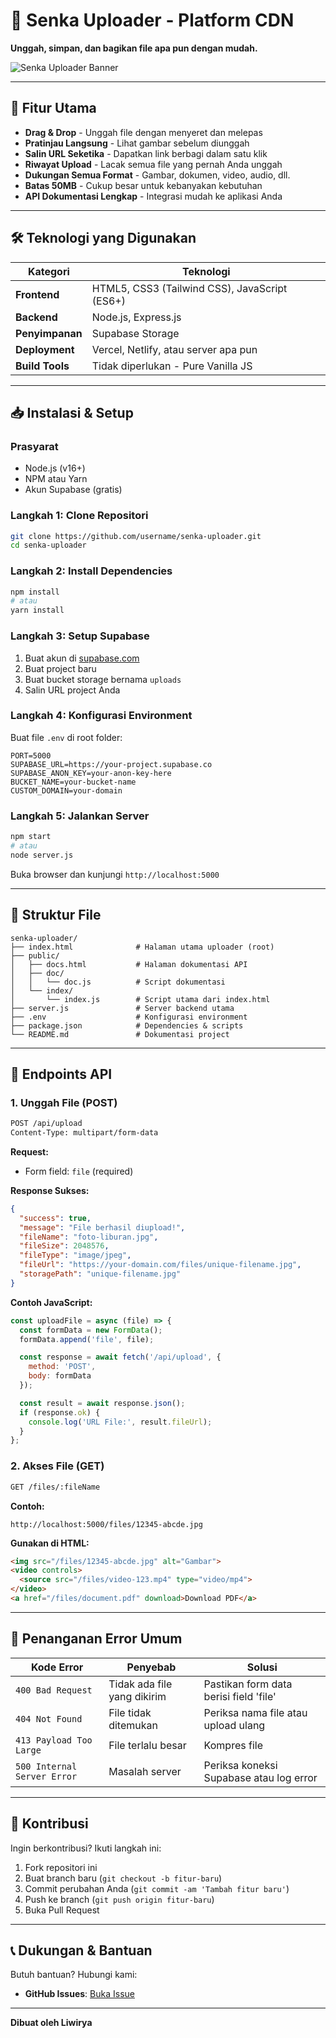 # 🚀 Senka Uploader - Platform CDN

**Unggah, simpan, dan bagikan file apa pun dengan mudah.**

![Senka Uploader Banner](https://files.catbox.moe/epedpg.jpg)

---

## 🌟 Fitur Utama

- **Drag & Drop** - Unggah file dengan menyeret dan melepas
- **Pratinjau Langsung** - Lihat gambar sebelum diunggah
- **Salin URL Seketika** - Dapatkan link berbagi dalam satu klik
- **Riwayat Upload** - Lacak semua file yang pernah Anda unggah
- **Dukungan Semua Format** - Gambar, dokumen, video, audio, dll.
- **Batas 50MB** - Cukup besar untuk kebanyakan kebutuhan
- **API Dokumentasi Lengkap** - Integrasi mudah ke aplikasi Anda

---

## 🛠️ Teknologi yang Digunakan

| Kategori | Teknologi |
|----------|-----------|
| **Frontend** | HTML5, CSS3 (Tailwind CSS), JavaScript (ES6+) |
| **Backend** | Node.js, Express.js |
| **Penyimpanan** | Supabase Storage |
| **Deployment** | Vercel, Netlify, atau server apa pun |
| **Build Tools** | Tidak diperlukan - Pure Vanilla JS |

---

## 📥 Instalasi & Setup

### Prasyarat
- Node.js (v16+)
- NPM atau Yarn
- Akun Supabase (gratis)

### Langkah 1: Clone Repositori
```bash
git clone https://github.com/username/senka-uploader.git
cd senka-uploader
```

### Langkah 2: Install Dependencies
```bash
npm install
# atau
yarn install
```

### Langkah 3: Setup Supabase
1. Buat akun di [supabase.com](https://supabase.com)
2. Buat project baru
3. Buat bucket storage bernama `uploads`
4. Salin URL project Anda

### Langkah 4: Konfigurasi Environment
Buat file `.env` di root folder:

```env
PORT=5000
SUPABASE_URL=https://your-project.supabase.co
SUPABASE_ANON_KEY=your-anon-key-here
BUCKET_NAME=your-bucket-name
CUSTOM_DOMAIN=your-domain
```

### Langkah 5: Jalankan Server
```bash
npm start
# atau
node server.js
```

Buka browser dan kunjungi `http://localhost:5000`

---

## 📁 Struktur File

```
senka-uploader/
├── index.html              # Halaman utama uploader (root)
├── public/
│   ├── docs.html           # Halaman dokumentasi API
│   ├── doc/
│   │   └── doc.js          # Script dokumentasi
│   └── index/
│       └── index.js        # Script utama dari index.html
├── server.js               # Server backend utama
├── .env                    # Konfigurasi environment
├── package.json            # Dependencies & scripts
└── README.md               # Dokumentasi project
```

---

## 📡 Endpoints API

### 1. Unggah File (POST)
```bash
POST /api/upload
Content-Type: multipart/form-data
```

**Request:**
- Form field: `file` (required)

**Response Sukses:**
```json
{
  "success": true,
  "message": "File berhasil diupload!",
  "fileName": "foto-liburan.jpg",
  "fileSize": 2048576,
  "fileType": "image/jpeg",
  "fileUrl": "https://your-domain.com/files/unique-filename.jpg",
  "storagePath": "unique-filename.jpg"
}
```

**Contoh JavaScript:**
```javascript
const uploadFile = async (file) => {
  const formData = new FormData();
  formData.append('file', file);

  const response = await fetch('/api/upload', {
    method: 'POST',
    body: formData
  });

  const result = await response.json();
  if (response.ok) {
    console.log('URL File:', result.fileUrl);
  }
};
```

### 2. Akses File (GET)
```bash
GET /files/:fileName
```

**Contoh:**
```
http://localhost:5000/files/12345-abcde.jpg
```

**Gunakan di HTML:**
```html
<img src="/files/12345-abcde.jpg" alt="Gambar">
<video controls>
  <source src="/files/video-123.mp4" type="video/mp4">
</video>
<a href="/files/document.pdf" download>Download PDF</a>
```

---

## 🐞 Penanganan Error Umum

| Kode Error | Penyebab | Solusi |
|------------|----------|--------|
| `400 Bad Request` | Tidak ada file yang dikirim | Pastikan form data berisi field 'file' |
| `404 Not Found` | File tidak ditemukan | Periksa nama file atau upload ulang |
| `413 Payload Too Large` | File terlalu besar | Kompres file |
| `500 Internal Server Error` | Masalah server | Periksa koneksi Supabase atau log error |

---

## 🤝 Kontribusi

Ingin berkontribusi? Ikuti langkah ini:

1. Fork repositori ini
2. Buat branch baru (`git checkout -b fitur-baru`)
3. Commit perubahan Anda (`git commit -am 'Tambah fitur baru'`)
4. Push ke branch (`git push origin fitur-baru`)
5. Buka Pull Request

---

## 📞 Dukungan & Bantuan

Butuh bantuan? Hubungi kami:

- **GitHub Issues**: [Buka Issue](https://github.com/Liwirya/senka-uploader/issues)

---

**Dibuat oleh Liwirya**
